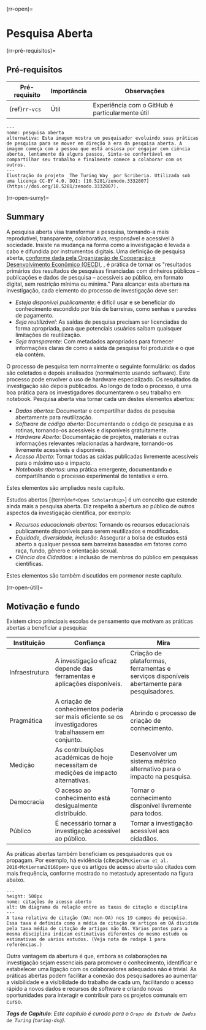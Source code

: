 (rr-open)=
# Pesquisa Aberta

(rr-pré-requisitos)=
## Pré-requisitos

| Pré-requisito | Importância | Observações                                     |
| ------------- | ----------- | ----------------------------------------------- |
| {ref}`rr-vcs` | Útil        | Experiência com o GitHub é particularmente útil |


```{figure} ../figures/evolution-open-research.jpg
---
nome: pesquisa aberta
alternativa: Esta imagem mostra um pesquisador evoluindo suas práticas de pesquisa para se mover em direção à era da pesquisa aberta. A imagem começa com a pessoa que está ansiosa por engajar com ciência aberta, lentamente dá alguns passos, Sinta-se confortável em compartilhar seu trabalho e finalmente comece a colaborar com os outros.
---
Ilustração do projeto _The Turing Way_ por Scriberia. Utilizada sob uma licença CC-BY 4.0. DOI: [10.5281/zenodo.3332807](https://doi.org/10.5281/zenodo.3332807).
```

(rr-open-sumy)=
## Summary

A pesquisa aberta visa transformar a pesquisa, tornando-a mais reprodutível, transparente, colaborativa, responsável e acessível à sociedade. Insiste na mudança na forma como a investigação é levada a cabo e difundida por instrumentos digitais. Uma definição de pesquisa aberta, [conforme dada pela Organização de Cooperação e Desenvolvimento Econômico (OECD)](https://www.fct.pt/dsi/docs/Making_Open_Science_a_Reality.pdf "Making Open Science a Reality, OECD Science, Technology and Industry Policy Papers No. 25"), , é prática de tornar os "resultados primários dos resultados de pesquisas financiadas com dinheiros públicos – publicações e dados de pesquisa – acessíveis ao público, em formato digital, sem restrição mínima ou mínima." Para alcançar esta abertura na investigação, cada elemento do processo de investigação deve ser:

- _Esteja disponível publicamente_: é difícil usar e se beneficiar do conhecimento escondido por trás de barreiras, como senhas e paredes de pagamento.
- _Seja reutilizável_: As saídas de pesquisa precisam ser licenciadas de forma apropriada, para que potenciais usuários saibam quaisquer limitações de reutilização.
- _Seja transparente_: Com metadados apropriados para fornecer informações claras de como a saída da pesquisa foi produzida e o que ela contém.

O processo de pesquisa tem normalmente o seguinte formulário: os dados são coletados e depois analisados (normalmente usando software). Este processo pode envolver o uso de hardware especializado. Os resultados da investigação são depois publicados. Ao longo de todo o processo, é uma boa prática para os investigadores documentarem o seu trabalho em notebook. Pesquisa aberta visa tornar cada um destes elementos abertos:

- _Dados abertos_: Documentar e compartilhar dados de pesquisa abertamente para reutilização.
- _Software de código aberto_: Documentando o código de pesquisa e as rotinas, tornando-os acessíveis e disponíveis gratuitamente.
- _Hardware Aberto_: Documentação de projetos, materiais e outras informações relevantes relacionadas a hardware, tornando-os livremente acessíveis e disponíveis.
- _Acesso Aberto_: Tornar todas as saídas publicadas livremente acessíveis para o máximo uso e impacto.
- _Notebooks abertos_: uma prática emergente, documentando e compartilhando o processo experimental de tentativa e erro.

Estes elementos são ampliados neste capítulo.

Estudos abertos [{term}`def<Open Scholarship>`] é um conceito que estende ainda mais a pesquisa aberta. Diz respeito à abertura ao público de outros aspectos da investigação científica, por exemplo:

- _Recursos educacionais abertos_: Tornando os recursos educacionais publicamente disponíveis para serem reutilizados e modificados.
- _Equidade, diversidade, inclusão_: Assegurar a bolsa de estudos está aberto a qualquer pessoa sem barreiras baseadas em fatores como raça, fundo, gênero e orientação sexual.
- _Ciência dos Cidadãos_: a inclusão de membros do público em pesquisas científicas.

Estes elementos são também discutidos em pormenor neste capítulo.

(rr-open-útil)=
## Motivação e fundo

Existem cinco principais escolas de pensamento que motivam as práticas abertas a beneficiar a pesquisa:

| Instituição    | Confiança                                                                                            | Mira                                                                                       |
| -------------- | ---------------------------------------------------------------------------------------------------- | ------------------------------------------------------------------------------------------ |
| Infraestrutura | A investigação eficaz depende das ferramentas e aplicações disponíveis.                              | Criação de plataformas, ferramentas e serviços disponíveis abertamente para pesquisadores. |
| Pragmática     | A criação de conhecimentos poderia ser mais eficiente se os investigadores trabalhassem em conjunto. | Abrindo o processo de criação de conhecimento.                                             |
| Medição        | As contribuições académicas de hoje necessitam de medições de impacto alternativas.                  | Desenvolver um sistema métrico alternativo para o impacto na pesquisa.                     |
| Democracia     | O acesso ao conhecimento está desigualmente distribuído.                                             | Tornar o conhecimento disponível livremente para todos.                                    |
| Público        | É necessário tornar a investigação acessível ao público.                                             | Tornar a investigação acessível aos cidadãos.                                              |

As práticas abertas também beneficiam os pesquisadores que os propagam. Por exemplo, há evidência {cite:ps}`McKiernan et al. 2016<McKiernan2016Open>` que os artigos de acesso aberto são citados com mais frequência, conforme mostrado no metastudy apresentado na figura abaixo.

```{figure} ../figures/open-access-citations.jpg
---
height: 500px
nome: citações de acesso aberto
alt: Um diagrama da relação entre as taxas de citação e disciplina
---
A taxa relativa de citação (OA: non-OA) nos 19 campos de pesquisa. Essa taxa é definida como a média de citação de artigos em OA dividida pela taxa média de citação de artigos não OA. Vários pontos para a mesma disciplina indicam estimativas diferentes do mesmo estudo ou estimativas de vários estudos. (Veja nota de rodapé 1 para referências.)
```

Outra vantagem da abertura é que, embora as colaborações na investigação sejam essenciais para promover o conhecimento, identificar e estabelecer uma ligação com os colaboradores adequados não é trivial. As práticas abertas podem facilitar a conexão dos pesquisadores ao aumentar a visibilidade e a visibilidade do trabalho de cada um, facilitando o acesso rápido a novos dados e recursos de software e criando novas oportunidades para interagir e contribuir para os projetos comunais em curso.

***Tags de Capítulo**: Este capítulo é curado para o `Grupo de Estudo de Dados de Turing` (`turing-dsg`).*
